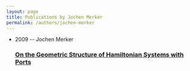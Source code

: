 ```yaml
---
layout: page
title: Publications by Jochen Merker
permalink: /authors/jochen-merker
---
```


<ul class="post-list">
<li><span class='post-meta'>2009 -- Jochen Merker</span><h3><a class='post-link' href="{{ site.baseurl }}/on-the-geometric-structure-of-hamiltonian-systems-with-ports">On the Geometric Structure of Hamiltonian Systems with Ports</a></h3></li>

</ul>
